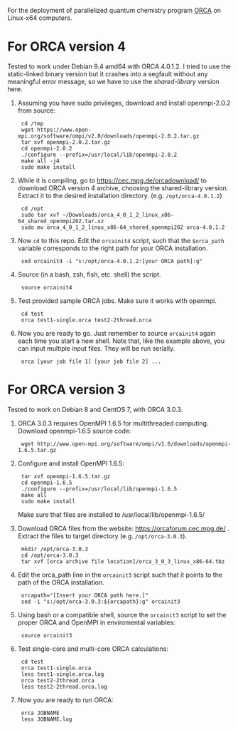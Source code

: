 For the deployment of parallelized quantum chemistry program [ORCA](https://orcaforum.cec.mpg.de/) on Linux-x64 computers. 

# For ORCA version 4

Tested to work under Debian 9.4 amd64 with ORCA 4.0.1.2. I tried to use the static-linked binary version but it crashes into a segfault without any meaningful error message, so we have to use the *shared-library* version here.

1. Assuming you have sudo privileges, download and install openmpi-2.0.2 from source:

        cd /tmp
        wget https://www.open-mpi.org/software/ompi/v2.0/downloads/openmpi-2.0.2.tar.gz
        tar xvf openmpi-2.0.2.tar.gz
        cd openmpi-2.0.2
        ./configure --prefix=/usr/local/lib/openmpi-2.0.2
        make all -j4
        sudo make install

2. While it is compiling, go to https://cec.mpg.de/orcadownload/ to download ORCA version 4 archive, choosing the shared-library version. Extract it to the desired installation directory. (e.g. `/opt/orca-4.0.1.2`)

        cd /opt
        sudo tar xvf ~/Downloads/orca_4_0_1_2_linux_x86-64_shared_openmpi202.tar.xz
        sudo mv orca_4_0_1_2_linux_x86-64_shared_openmpi202 orca-4.0.1.2

3. Now `cd` to this repo. Edit the `orcainit4` script, such that the `$orca_path` variable corresponds to the right path for your ORCA installation.

        sed orcainit4 -i "s:/opt/orca-4.0.1.2:[your ORCA path]:g"

4. Source (in a bash, zsh, fish, etc. shell) the script.

        source orcainit4

5. Test provided sample ORCA jobs. Make sure it works with openmpi.

        cd test
        orca test1-single.orca test2-2thread.orca

6. Now you are ready to go. Just remember to source `orcainit4` again each time you start a new shell. Note that, like the example above, you can input multiple input files. They will be run serially.

        orca [your job file 1] [your job file 2] ...


# For ORCA version 3

Tested to work on Debian 8 and CentOS 7, with ORCA 3.0.3.

1. ORCA 3.0.3 requires OpenMPI 1.6.5 for multithreaded computing. Download openmpi-1.6.5 source code:  

        wget http://www.open-mpi.org/software/ompi/v1.6/downloads/openmpi-1.6.5.tar.gz

2. Configure and install OpenMPI 1.6.5:  

        tar xvf openmpi-1.6.5.tar.gz
        cd openmpi-1.6.5
        ./configure --prefix=/usr/local/lib/openmpi-1.6.5
        make all 
        sudo make install
    Make sure that files are installed to /usr/local/lib/openmpi-1.6.5/

3. Download ORCA files from the website: https://orcaforum.cec.mpg.de/ .  
Extract the files to target directory (e.g. `/opt/orca-3.0.3`).
        
        mkdir /opt/orca-3.0.3
        cd /opt/orca-3.0.3
        tar xvf [orca archive file location]/orca_3_0_3_linux_x86-64.tbz

4. Edit the orca_path line in the `orcainit3` script such that it points to the path of the ORCA installation.

        orcapath="[Insert your ORCA path here.]"
        sed -i "s:/opt/orca-3.0.3:${orcapath}:g" orcainit3

5. Using bash or a compatible shell, source the `orcainit3` script to set the proper ORCA and OpenMPI in enviromental variables:  

        source orcainit3

6. Test single-core and multi-core ORCA calculations:  

        cd test
        orca test1-single.orca
        less test1-single.orca.log
        orca test2-2thread.orca
        less test2-2thread.orca.log

7. Now you are ready to run ORCA:  

        orca JOBNAME
        less JOBNAME.log
